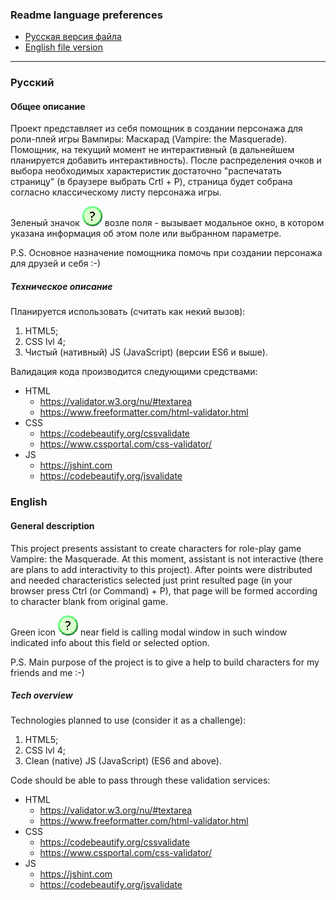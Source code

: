 ### Readme language preferences
* [Русская версия файла](#Русский)
* [English file version](#English)

---

### Русский

#### Общее описание

Проект представляет из себя помощник в создании персонажа для роли-плей игры Вампиры: Маскарад (Vampire: the Masquerade). Помощник, на текущий момент не интерактивный (в дальнейшем планируется добавить интерактивность). После распределения очков и выбора необходимых характеристик достаточно "распечатать страницу" (в браузере выбрать Crtl + P), страница будет собрана согласно классическому листу персонажа игры.

Зеленый значок ![Green help icon](https://github.com/Orygeunik/WMCB/blob/8b64c720eef961585626e03b06091935bbebf620/images/Help.png) возле поля - вызывает модальное окно, в котором указана информация об этом поле или выбранном параметре.

P.S. Основное назначение помощника помочь при создании персонажа для друзей и себя :-)

##### Техническое описание

Планируется использовать (считать как некий вызов):
1. HTML5;
1. CSS lvl 4;
1. Чистый (нативный) JS (JavaScript) (версии ES6 и выше).

Валидация кода производится следующими средствами:
* HTML
	* https://validator.w3.org/nu/#textarea
	* https://www.freeformatter.com/html-validator.html
* CSS
	* https://codebeautify.org/cssvalidate
	* https://www.cssportal.com/css-validator/
* JS
	* https://jshint.com
	* https://codebeautify.org/jsvalidate

### English

#### General description

This project presents assistant to create characters for role-play game Vampire: the Masquerade. At this moment, assistant is not interactive (there are plans to add interactivity to this project). After points were distributed and needed characteristics selected just print resulted page (in your browser press Ctrl (or Command) + P), that page will be formed according to character blank from original game.

Green icon ![Green help icon](https://github.com/Orygeunik/WMCB/blob/8b64c720eef961585626e03b06091935bbebf620/images/Help.png) near field is calling modal window in such window indicated info about this field or selected option.

P.S. Main purpose of the project is to give a help to build characters for my friends and me :-)

##### Tech overview

Technologies planned to use (consider it as a challenge):
1. HTML5;
1. CSS lvl 4;
1. Clean (native) JS (JavaScript) (ES6 and above).

Code should be able to pass through these validation services:
* HTML
	* https://validator.w3.org/nu/#textarea
	* https://www.freeformatter.com/html-validator.html
* CSS
	* https://codebeautify.org/cssvalidate
	* https://www.cssportal.com/css-validator/
* JS
	* https://jshint.com
	* https://codebeautify.org/jsvalidate